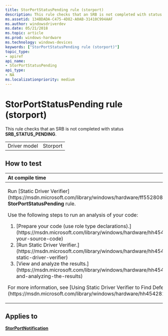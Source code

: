 ```yaml
---
title: StorPortStatusPending rule (storport)
description: This rule checks that an SRB is not completed with status SRB\_STATUS\_PENDING.
ms.assetid: 134BDADA-C475-4D82-A0AB-31410C994AAF
ms.author: windowsdriverdev
ms.date: 05/21/2018
ms.topic: article
ms.prod: windows-hardware
ms.technology: windows-devices
keywords: ["StorPortStatusPending rule (storport)"]
topic_type:
- apiref
api_name:
- StorPortStatusPending
api_type:
- NA
ms.localizationpriority: medium
---
```


# StorPortStatusPending rule (storport)


This rule checks that an SRB is not completed with status **SRB\_STATUS\_PENDING**.

|              |          |
|--------------|----------|
| Driver model | Storport |

How to test
-----------

<table>
<colgroup>
<col width="100%" />
</colgroup>
<thead>
<tr class="header">
<th align="left">At compile time</th>
</tr>
</thead>
<tbody>
<tr class="odd">
<td align="left"><p>Run [Static Driver Verifier](https://msdn.microsoft.com/library/windows/hardware/ff552808) and specify the <strong>StorPortStatusPending</strong> rule.</p>
Use the following steps to run an analysis of your code:
<ol>
<li>[Prepare your code (use role type declarations).](https://msdn.microsoft.com/library/windows/hardware/hh454281#preparing-your-source-code)</li>
<li>[Run Static Driver Verifier.](https://msdn.microsoft.com/library/windows/hardware/hh454281#running-static-driver-verifier)</li>
<li>[View and analyze the results.](https://msdn.microsoft.com/library/windows/hardware/hh454281#viewing-and-analyzing-the-results)</li>
</ol>
<p>For more information, see [Using Static Driver Verifier to Find Defects in Drivers](https://msdn.microsoft.com/library/windows/hardware/hh454281).</p></td>
</tr>
</tbody>
</table>

Applies to
----------

[**StorPortNotification**](https://msdn.microsoft.com/library/windows/hardware/ff567433)
 

 





